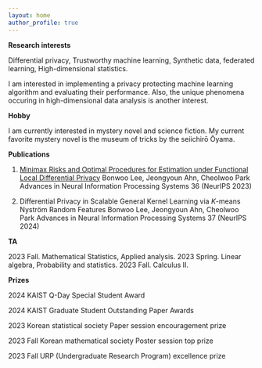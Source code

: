 ```yaml
---
layout: home
author_profile: true
---
```

__Research interests__

Differential privacy, Trustworthy machine learning, Synthetic data, federated learning, High-dimensional statistics.

I am interested in implementing a privacy protecting machine learning algorithm and evaluating their performance. Also, the unique phenomena occuring in high-dimensional data analysis is another interest.

__Hobby__

I am currently interested in mystery novel and science fiction. My current favorite mystery novel is the museum of tricks by the seiichirō Ōyama.

__Publications__

1. [Minimax Risks and Optimal Procedures for Estimation under Functional Local Differential Privacy](https://proceedings.neurips.cc/paper_files/paper/2023/hash/b4dde7f1bc45bf9c0fda8db8f272b758-Abstract-Conference.html)
Bonwoo Lee, Jeongyoun Ahn, Cheolwoo Park
Advances in Neural Information Processing Systems 36 (NeurIPS 2023)

2. Differential Privacy in Scalable General Kernel Learning via $K$-means Nystr&#246;m Random Features
Bonwoo Lee, Jeongyoun Ahn, Cheolwoo Park
Advances in Neural Information Processing Systems 37 (NeurIPS 2024)

__TA__

2023 Fall. Mathematical Statistics, Applied analysis.
2023 Spring. Linear algebra, Probability and statistics.
2023 Fall. Calculus II.

__Prizes__

2024 KAIST Q-Day Special Student Award

2024 KAIST Graduate Student Outstanding Paper Awards

2023 Korean statistical society Paper session encouragement prize

2023 Fall Korean mathematical society Poster session top prize

2023 Fall URP (Undergraduate Research Program) excellence prize
